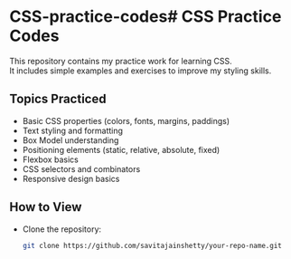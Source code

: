 # CSS-practice-codes# CSS Practice Codes

This repository contains my practice work for learning CSS.  
It includes simple examples and exercises to improve my styling skills.

## Topics Practiced

- Basic CSS properties (colors, fonts, margins, paddings)
- Text styling and formatting
- Box Model understanding
- Positioning elements (static, relative, absolute, fixed)
- Flexbox basics
- CSS selectors and combinators
- Responsive design basics

## How to View

- Clone the repository:
  ```bash
  git clone https://github.com/savitajainshetty/your-repo-name.git
